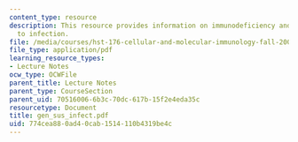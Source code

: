 ```yaml
---
content_type: resource
description: This resource provides information on immunodeficiency and susceptibility
  to infection.
file: /media/courses/hst-176-cellular-and-molecular-immunology-fall-2005/774cea880ad40cab1514110b4319be4c_gen_sus_infect.pdf
file_type: application/pdf
learning_resource_types:
- Lecture Notes
ocw_type: OCWFile
parent_title: Lecture Notes
parent_type: CourseSection
parent_uid: 70516006-6b3c-70dc-617b-15f2e4eda35c
resourcetype: Document
title: gen_sus_infect.pdf
uid: 774cea88-0ad4-0cab-1514-110b4319be4c
---
```

